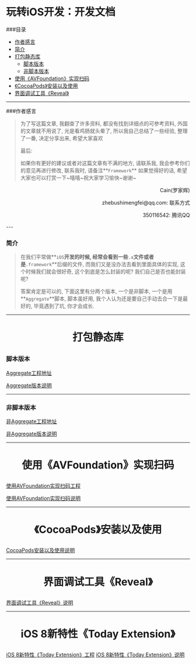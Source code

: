 # 玩转iOS开发：开发文档

###目录
- [作者感言](#作者感言)
- [简介](#简介)
- [打包静态库](#打包静态库)
  - [脚本版本](#脚本版本)
  - [非脚本版本](#非脚本版本)
- [使用《AVFoundation》实现扫码](#使用《AVFoundation》实现扫码)
- [《CocoaPods》安装以及使用](#《CocoaPods》安装以及使用)
- [界面调试工具《Reveal》](#界面调试工具《Reveal》)

---

###作者感言
> 为了写这篇文章, 我翻查了许多资料, 都没有找到详细点的可参考资料, 外国的文章就不用说了, 光是看鸡肠就头晕了, 所以我自己总结了一些经验, 整理了一番, 决定分享出来, 希望大家喜欢
>
> 最后:
>
> 如果你有更好的建议或者对这篇文章有不满的地方, 请联系我, 我会参考你们的意见再进行修改, 联系我时, 请备注**`Framework`** 如果觉得好的话, 希望大家也可以打赏一下~嘻嘻~祝大家学习愉快~谢谢~

<p align="right">Cain(罗家辉)</p>
<p align="right">zhebushimengfei@qq.com: 联系方式</p>
<p align="right">350116542: 腾讯QQ</p>
---

### 简介

> 在我们平常做**`iOS`**开发的时候, 经常会看到一些**`.a`**文件或者是**`.framework`**后缀的文件, 而我们又是没办法去看到里面具体的实现, 这个时候我们就会很好奇, 这个到底是怎么封装的呢? 我们自己是否也能封装呢?
>
> 答案肯定是可以的, 下面这里有分两个版本, 一个是非脚本, 一个是用**`Aggregate`**脚本, 脚本虽好用, 我个人认为还是要自己手动去合一下是最好的, 毕竟遇到了坑, 你才会成长.

---



# <p align="center">打包静态库</p>

### 脚本版本

[Aggregate工程地址](https://github.com/CainRun/CreateGeneralFramework/tree/master/AggregateFramework)

[Aggregate版本说明](https://github.com/CainRun/CreateGeneralFramework/blob/master/AggregateFramework/AggregateFramework%E8%AF%B4%E6%98%8E.md)



---

### 非脚本版本

[非Aggregate工程地址](https://github.com/CainRun/CreateGeneralFramework/tree/master/NotAggregateFramework)

[非Aggregate版本说明](https://github.com/CainRun/CreateGeneralFramework/blob/master/NotAggregateFramework/NotAggregateFramework%E8%AF%B4%E6%98%8E.md)

---

# <p align="center">使用《AVFoundation》实现扫码</p>

[使用AVFoundation实现扫码工程](https://github.com/CainRun/CALScanQRCode)

[使用AVFoundation实现扫码说明](https://github.com/CainRun/iOSDeveloperDocument/blob/master/%E7%8E%A9%E8%BD%ACiOS%E5%BC%80%E5%8F%91%EF%BC%9A%E4%BD%BF%E7%94%A8AVFoundation%E5%AE%9E%E7%8E%B0%E6%89%AB%E7%A0%81%20/%E7%8E%A9%E8%BD%ACiOS%E5%BC%80%E5%8F%91%EF%BC%9A%E4%BD%BF%E7%94%A8AVFoundation%E5%AE%9E%E7%8E%B0%E6%89%AB%E7%A0%81/iOS%E5%AD%A6%E4%B9%A0%EF%BC%9A%E4%BD%BF%E7%94%A8AVFoundation%E5%AE%9E%E7%8E%B0%E6%89%AB%E7%A0%81.md)

---

# <p align="center">《CocoaPods》安装以及使用</p>

[CocoaPods安装以及使用说明](https://github.com/CainRun/iOSDeveloperDocument/blob/master/%E7%8E%A9%E8%BD%ACiOS%E5%BC%80%E5%8F%91%EF%BC%9A%E3%80%8ACocoaPods%E3%80%8B%E5%AE%89%E8%A3%85%E5%8F%8A%E4%BD%BF%E7%94%A8%E6%95%99%E7%A8%8B/%E7%8E%A9%E8%BD%ACiOS%E5%BC%80%E5%8F%91%EF%BC%9A%E3%80%8ACocoaPods%E3%80%8B%E5%AE%89%E8%A3%85%E5%8F%8A%E4%BD%BF%E7%94%A8%E6%95%99%E7%A8%8B/%E7%8E%A9%E8%BD%ACiOS%E5%BC%80%E5%8F%91%EF%BC%9A%E3%80%8ACocoaPods%E3%80%8B%E5%AE%89%E8%A3%85%E5%8F%8A%E4%BD%BF%E7%94%A8%E6%95%99%E7%A8%8B.md)

---

# <p align="center">界面调试工具《Reveal》</p>

[界面调试工具《Reveal》说明](https://github.com/CainRun/iOSDeveloperDocument/blob/master/%E7%8E%A9%E8%BD%ACiOS%E5%BC%80%E5%8F%91%EF%BC%9A%E7%95%8C%E9%9D%A2%E8%B0%83%E8%AF%95%E5%B7%A5%E5%85%B7%E3%80%8AReveal%E3%80%8B/%E7%8E%A9%E8%BD%ACiOS%E5%BC%80%E5%8F%91%EF%BC%9A%E7%95%8C%E9%9D%A2%E8%B0%83%E8%AF%95%E5%B7%A5%E5%85%B7%E3%80%8AReveal%E3%80%8B/%E7%8E%A9%E8%BD%ACiOS%E5%BC%80%E5%8F%91%EF%BC%9A%E7%95%8C%E9%9D%A2%E8%B0%83%E8%AF%95%E5%B7%A5%E5%85%B7%E3%80%8AReveal%E3%80%8B.md)

---
# <p align="center">iOS 8新特性《Today Extension》</p>

[iOS 8新特性《Today Extension》工程](https://github.com/CainRun/TodayExtensionExample)
[iOS 8新特性《Today Extension》说明](https://github.com/CainRun/iOSDeveloperDocument/blob/master/%E7%8E%A9%E8%BD%ACiOS%E5%BC%80%E5%8F%91%EF%BC%9AiOS%208%20%E6%96%B0%E7%89%B9%E6%80%A7%E3%80%8AToday%20Extension%E3%80%8B/%E7%8E%A9%E8%BD%ACiOS%EF%BC%9AiOS%208%20%E6%96%B0%E7%89%B9%E6%80%A7%E3%80%8AToday%20Extension%E3%80%8B/%E7%8E%A9%E8%BD%ACiOS%EF%BC%9AiOS%208%20%E6%96%B0%E7%89%B9%E6%80%A7%E3%80%8AToday%20Extension%E3%80%8B.md)
